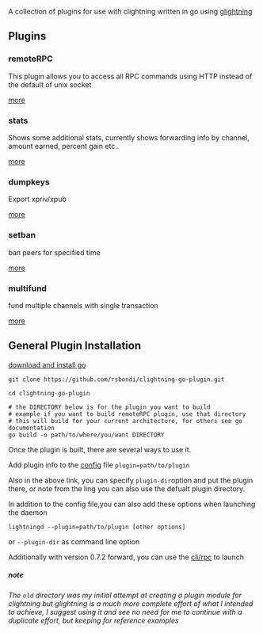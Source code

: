 A collection of plugins for use with clightning written in go using [glightning](https://github.com/niftynei/glightning)

## Plugins

### remoteRPC

This plugin allows you to access all RPC commands using HTTP instead of the default of unix socket

[more](remoteRPC/README.md)

### stats

Shows some additional stats, currently shows forwarding info by channel, amount earned, percent gain etc..

[more](stats/README.md)

### dumpkeys

Export xpriv/xpub

[more](dump_keys/README.md)

### setban

ban peers for specified time

[more](setban/README.md)

### multifund

fund multiple channels with single transaction

[more](https://github.com/rsbondi/multifund)

## General Plugin Installation

[download and install go](https://golang.org/dl/)

```
git clone https://github.com/rsbondi/clightning-go-plugin.git

cd clightning-go-plugin

# the DIRECTORY below is for the plugin you want to build
# example if you want to build remoteRPC plugin, use that directory
# this will build for your current architecture, for others see go documentation
go build -o path/to/where/you/want DIRECTORY
```

Once the plugin is built, there are several ways to use it.

Add plugin info to the [config](https://github.com/ElementsProject/lightning/blob/fd63b8bf53b9a14f29701d1a8cc57b6bee6b1096/doc/lightningd-config.5.txt#L325) file `plugin=path/to/plugin`

Also in the above link, you can specify `plugin-dir`option and put the plugin there, or note from the ling you can also use the defualt plugin directory.

In addition to the config file,you can also add these options when launching the daemon

`lightningd --plugin=path/to/plugin [other options]` 

or `--plugin-dir` as command line option

Additionally with version 0.7.2 forward, you can use the [cli/rpc](https://github.com/ElementsProject/lightning/blob/fd63b8bf53/doc/lightning-plugin.7.txt) to launch


##### _note_

_The `old` directory was my initial attempt at creating a plugin module for clightning but glightning is a much more complete effort of what I intended to achieve, I suggest using it and see no need for me to continue with a duplicate effort, but keeping for reference examples_
